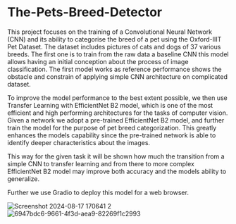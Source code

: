 # The-Pets-Breed-Detector

This project focuses on the training of a Convolutional Neural Network (CNN) and its ability to categorise the breed of a pet using the Oxford-IIIT Pet Dataset. The dataset includes pictures of cats and dogs of 37 various breeds.
The first one is to train from the raw data a baseline CNN this model allows having an initial conception about the process of image classification. The first model works as reference performance shows the obstacle and constrain of applying simple CNN architecture on complicated dataset.

To improve the model performance to the best extent possible, we then use Transfer Learning with EfficientNet B2 model, which is one of the most efficient and high performing architectures for the tasks of computer vision. Given a network we adopt a pre-trained EfficientNet B2 model, and further train the model for the purpose of pet breed categorization. This greatly enhances the models capability since the pre-trained network is able to identify deeper characteristics about the images.

This way for the given task it will be shown how much the transition from a simple CNN to transfer learning and from there to more complex EfficientNet B2 model may improve both accuracy and the models ability to generalize.

Further we use Gradio to deploy this model for a web browser.

![Screenshot 2024-08-17 170641 2](https://github.com/user-attachments/assets/8e5297eb-a9b1-40b0-a026-11d4548b98b9)
![6947bdc6-9661-4f3d-aea9-82269f1c2993](https://github.com/user-attachments/assets/22e45bf1-b875-443e-813d-01aebd76ff1b)


